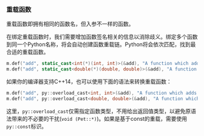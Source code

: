 ### 重载函数

重载函数即拥有相同的函数名，但入参不一样的函数。


在绑定重载函数时，我们需要增加函数签名相关的信息以消除歧义。绑定多个函数到同一个Python名称，将会自动创建函数重载链。Python将会依次匹配，找到最合适的重载函数。

```cpp
m.def("add", static_cast<int(*)(int, int)>(&add), "A function which adds two int numbers");
m.def("add", static_cast<double(*)(double, double)>(&add), "A function which adds two double numbers");
```

如果你的编译器支持C++14，也可以使用下面的语法来转换重载函数：
```cpp
m.def("add", py::overload_cast<int, int>(&add), "A function which adds two int numbers");
m.def("add", py::overload_cast<double, double>(&add), "A function which adds two double numbers");
```

这里，`py::overload_cast`仅需指定函数类型，不用给出返回值类型，以避免原语法带来的不必要的干扰(`void (Pet::*)`)。如果是基于const的重载，需要使用`py::const`标识。

